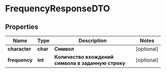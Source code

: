 # FrequencyResponseDTO

## Properties
Name | Type | Description                                        | Notes
------------ |--------------|----------------------------------------------------| ------------ 
**character** | **char** | **Символ**                                         | [optional]
**frequency** | **int** | **Количество вхождений символа в заданную строку** | [optional]
